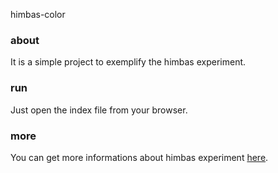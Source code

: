 himbas-color

### about
It is a simple project to exemplify the himbas experiment.

### run
Just open the index file from your browser.

### more
You can get more informations about himbas experiment [here][himbas-test].

[himbas-test]: https://www.gondwana-collection.com/blog/how-do-namibian-himbas-see-colour/